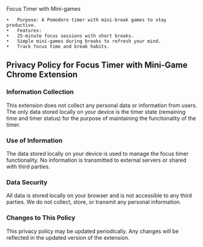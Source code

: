 Focus Timer with Mini-games

	•	Purpose: A Pomodoro timer with mini-break games to stay productive.
	•	Features:
	•	25-minute focus sessions with short breaks.
	•	Simple mini-games during breaks to refresh your mind.
	•	Track focus time and break habits.
## Privacy Policy for Focus Timer with Mini-Game Chrome Extension

### Information Collection
This extension does not collect any personal data or information from users. The only data stored locally on your device is the timer state (remaining time and timer status) for the purpose of maintaining the functionality of the timer.

### Use of Information
The data stored locally on your device is used to manage the focus timer functionality. No information is transmitted to external servers or shared with third parties.

### Data Security
All data is stored locally on your browser and is not accessible to any third parties. We do not collect, store, or transmit any personal information.

### Changes to This Policy
This privacy policy may be updated periodically. Any changes will be reflected in the updated version of the extension.
